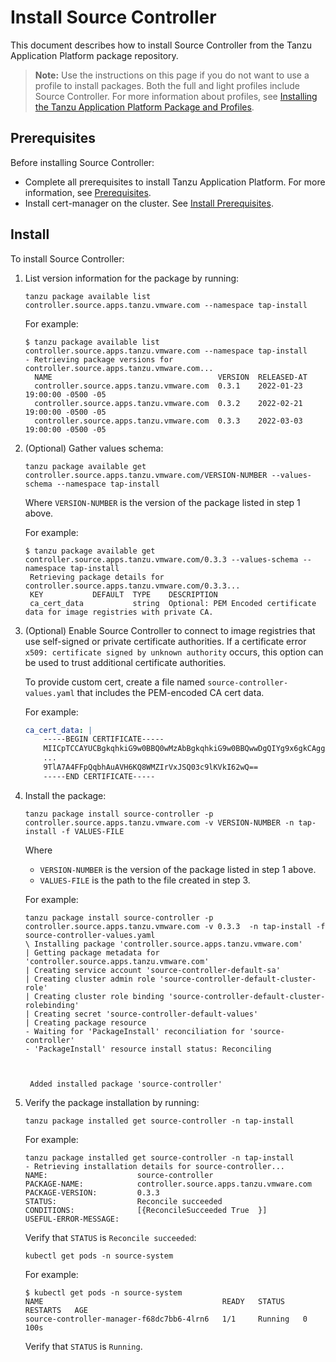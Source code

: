 # Install Source Controller

This document describes how to install Source Controller
from the Tanzu Application Platform package repository.

>**Note:** Use the instructions on this page if you do not want to use a profile to install packages.
Both the full and light profiles include Source Controller.
For more information about profiles, see [Installing the Tanzu Application Platform Package and Profiles](../install.md).

## <a id='sc-prereqs'></a>Prerequisites

Before installing Source Controller:

- Complete all prerequisites to install Tanzu Application Platform. For more information, see [Prerequisites](../prerequisites.md).
- Install cert-manager on the cluster. See [Install Prerequisites](../install-components.md#install-prereqs).

## <a id='sc-install'></a> Install

To install Source Controller:

1. List version information for the package by running:

    ```
    tanzu package available list controller.source.apps.tanzu.vmware.com --namespace tap-install
    ```

    For example:

    ```
    $ tanzu package available list controller.source.apps.tanzu.vmware.com --namespace tap-install
    - Retrieving package versions for controller.source.apps.tanzu.vmware.com...
      NAME                                     VERSION  RELEASED-AT
      controller.source.apps.tanzu.vmware.com  0.3.1    2022-01-23 19:00:00 -0500 -05
      controller.source.apps.tanzu.vmware.com  0.3.2    2022-02-21 19:00:00 -0500 -05
      controller.source.apps.tanzu.vmware.com  0.3.3    2022-03-03 19:00:00 -0500 -05
    ```

2. (Optional) Gather values schema:
    ```
    tanzu package available get controller.source.apps.tanzu.vmware.com/VERSION-NUMBER --values-schema --namespace tap-install
    ```

    Where `VERSION-NUMBER` is the version of the package listed in step 1 above.

    For example:

    ```
    $ tanzu package available get controller.source.apps.tanzu.vmware.com/0.3.3 --values-schema --namespace tap-install
     Retrieving package details for controller.source.apps.tanzu.vmware.com/0.3.3...
     KEY           DEFAULT  TYPE    DESCRIPTION
     ca_cert_data           string  Optional: PEM Encoded certificate data for image registries with private CA.
    ```

3. (Optional) Enable Source Controller to connect to image registries that use self-signed or private certificate authorities.
If a certificate error `x509: certificate signed by unknown authority` occurs, this option can be used to trust additional certificate authorities. 

    To provide custom cert, create a file named `source-controller-values.yaml` that includes the PEM-encoded CA cert data.
   
      For example:
      ```yaml
      ca_cert_data: |
          -----BEGIN CERTIFICATE-----
          MIICpTCCAYUCBgkqhkiG9w0BBQ0wMzAbBgkqhkiG9w0BBQwwDgQIYg9x6gkCAggA
          ...
          9TlA7A4FFpQqbhAuAVH6KQ8WMZIrVxJSQ03c9lKVkI62wQ==
          -----END CERTIFICATE-----
      ```

4. Install the package:

    ```
    tanzu package install source-controller -p controller.source.apps.tanzu.vmware.com -v VERSION-NUMBER -n tap-install -f VALUES-FILE
    ```
    Where
      - `VERSION-NUMBER` is the version of the package listed in step 1 above.
      - `VALUES-FILE` is the path to the file created in step 3.

    For example:

    ```
    tanzu package install source-controller -p controller.source.apps.tanzu.vmware.com -v 0.3.3  -n tap-install -f source-controller-values.yaml
    \ Installing package 'controller.source.apps.tanzu.vmware.com'
    | Getting package metadata for 'controller.source.apps.tanzu.vmware.com'
    | Creating service account 'source-controller-default-sa'
    | Creating cluster admin role 'source-controller-default-cluster-role'
    | Creating cluster role binding 'source-controller-default-cluster-rolebinding'
    | Creating secret 'source-controller-default-values'
    | Creating package resource
    - Waiting for 'PackageInstall' reconciliation for 'source-controller'
    - 'PackageInstall' resource install status: Reconciling



     Added installed package 'source-controller'
    ```

5. Verify the package installation by running:

    ```
    tanzu package installed get source-controller -n tap-install
    ```

    For example:

    ```
    tanzu package installed get source-controller -n tap-install
   - Retrieving installation details for source-controller...
    NAME:                    source-controller
    PACKAGE-NAME:            controller.source.apps.tanzu.vmware.com
    PACKAGE-VERSION:         0.3.3
    STATUS:                  Reconcile succeeded
    CONDITIONS:              [{ReconcileSucceeded True  }]
    USEFUL-ERROR-MESSAGE:
    ```

    Verify that `STATUS` is `Reconcile succeeded`:

    ```
    kubectl get pods -n source-system
    ```

    For example:

    ```
    $ kubectl get pods -n source-system
    NAME                                        READY   STATUS    RESTARTS   AGE
    source-controller-manager-f68dc7bb6-4lrn6   1/1     Running   0          100s
    ```

    Verify that `STATUS` is `Running`.
